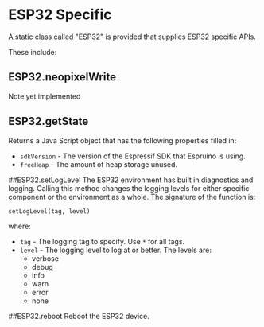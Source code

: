 # ESP32 Specific
A static class called "ESP32" is provided that supplies ESP32 specific APIs.

These include:

## ESP32.neopixelWrite
Note yet implemented

## ESP32.getState
Returns a Java Script object that has the following properties filled in:
* `sdkVersion` - The version of the Espressif SDK that Espruino is using.
* `freeHeap` - The amount of heap storage unused.

##ESP32.setLogLevel
The ESP32 environment has built in diagnostics and logging.  Calling this
method changes the logging levels for either specific component or the
environment as a whole.  The signature of the function is:

`setLogLevel(tag, level)`

where:

* `tag` - The logging tag to specify.  Use `*` for all tags.
* `level` - The logging level to log at or better.  The levels are:
    * verbose
    * debug
    * info
    * warn
    * error
    * none

##ESP32.reboot
Reboot the ESP32 device.